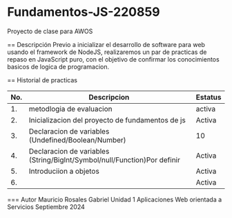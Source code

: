 # Fundamentos-JS-220859
Proyecto de clase para AWOS

== Descripción
Previo a inicializar el desarrollo de software para web usando el framework de NodeJS, realizaremos un par de practicas de repaso en JavaScript puro, con el objetivo de confirmar los conocimientos basicos de logica de programacion.

== Historial de practicas

|No.|Descripcion|Estatus|
|--|--|--|
|1. |metodlogia de evaluacion|activa|
|2. |Inicializacion del proyecto de fundamentos de js|Activa|
|3. |Declaracion de variables (Undefined/Boolean/Number)|10|Activa
|4. |Declaracion de variables (String/BigInt/Symbol/null/Function)Por definir|Activa
|5. |Introduciion a objetos|Activa
|6. ||Activa

=== Autor
Mauricio Rosales Gabriel
Unidad 1
Aplicaciones Web orientada a Servicios
Septiembre 2024
